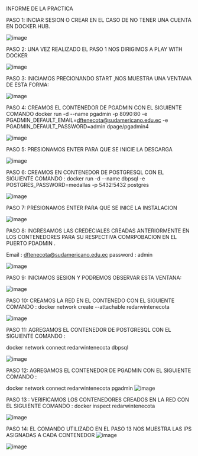 INFORME DE LA PRACTICA 

PASO 1: INCIAR SESION O CREAR  EN EL CASO DE NO TENER UNA CUENTA EN DOCKER.HUB.

![image](https://user-images.githubusercontent.com/91229151/201003067-605fa2ce-b494-46c5-a509-75da95370fed.png)

PASO 2: UNA VEZ REALIZADO EL PASO 1 NOS DIRIGIMOS A PLAY WITH DOCKER 

![image](https://user-images.githubusercontent.com/91229151/201003284-9e2fd2a1-1deb-4638-aca5-271cd9ea3b0f.png)

PASO 3: INICIAMOS PRECIONANDO START ,NOS MUESTRA UNA VENTANA DE ESTA FORMA: 

![image](https://user-images.githubusercontent.com/91229151/201003513-b72cf6c2-6814-4e87-9783-d552203726e1.png)

PASO 4: CREAMOS EL CONTENEDOR DE PGADMIN CON EL SIGUIENTE COMANDO 
docker run -d --name pgadmin -p 8090:80 -e PGADMIN_DEFAULT_EMAIL=dftenecota@sudamericano.edu.ec -e PGADMIN_DEFAULT_PASSWORD=admin dpage/pgadmin4

![image](https://user-images.githubusercontent.com/91229151/201012682-1ad0c2e6-89d2-475c-a74f-c8e4d135b77e.png)


PASO 5:  PRESIONAMOS ENTER PARA QUE SE INICIE LA DESCARGA 

![image](https://user-images.githubusercontent.com/91229151/201012892-a8fa217f-ac05-4880-bf9d-f4c2e150188c.png)


PASO 6: CREAMOS EN CONTENEDOR DE POSTGRESQL CON EL SIGUIENTE COMANDO :
docker run -d --name dbpsql -e POSTGRES_PASSWORD=medallas  -p 5432:5432 postgres

![image](https://user-images.githubusercontent.com/91229151/201013020-9671bed1-d2fe-48de-82af-e0604773b1cf.png)

PASO 7: PRESIONAMOS ENTER PARA QUE SE INICE LA INSTALACION 

![image](https://user-images.githubusercontent.com/91229151/201013480-8be0091d-fca2-4807-be44-6b90cb5012f6.png)


PASO 8: INGRESAMOS LAS CREDECIALES CREADAS ANTERIORMENTE EN LOS CONTENEDORES  PARA SU RESPECTIVA COMRPOBACION EN EL PUERTO PDADMIN  .

Email : dftenecota@sudamericano.edu.ec
password : admin 

![image](https://user-images.githubusercontent.com/91229151/201006079-fbd971eb-a43d-4161-b6e7-833eefe445d5.png)


PASO 9: INICIAMOS SESION Y PODREMOS OBSERVAR ESTA VENTANA: 

![image](https://user-images.githubusercontent.com/91229151/201006216-dae09966-a2cd-466f-8780-66a7b97ea953.png)

PASO 10: CREAMOS LA RED EN EL CONTENEDO CON EL SIGUIENTE COMANDO : 
docker network create --attachable redarwintenecota

![image](https://user-images.githubusercontent.com/91229151/201013647-434d332c-e5bf-482f-b074-0ba90386715b.png)


PASO 11: AGREGAMOS  EL CONTENEDOR DE POSTGRESQL CON EL SIGUIENTE COMANDO :

docker network connect redarwintenecota dbpsql

![image](https://user-images.githubusercontent.com/91229151/201013780-c34b117d-b207-49f9-8111-aee9d055a29b.png)


PASO 12: AGREGAMOS  EL CONTENEDOR DE PGADMIN CON EL SIGUIENTE COMANDO :

docker network connect redarwintenecota pgadmin
![image](https://user-images.githubusercontent.com/91229151/201013901-74e385b9-677a-4024-949a-43a86cb1b177.png)



PASO 13 : VERIFICAMOS LOS CONTENEDORES CREADOS EN LA RED CON EL SIGUIENTE COMANDO : 
docker inspect redarwintenecota 

![image](https://user-images.githubusercontent.com/91229151/201014012-fcc9cc8d-e521-4717-ac9a-f846ef024db2.png)


PASO 14: EL COMANDO UTILIZADO EN EL PASO 13 NOS MUESTRA LAS IPS ASIGNADAS A CADA CONTENEDOR 
![image](https://user-images.githubusercontent.com/91229151/201014458-6499d935-ae1a-4700-9730-6fd2c481d2b1.png)


![image](https://user-images.githubusercontent.com/91229151/201014544-cafa16fc-2bd4-4ba6-9ce6-f7f7b8d3341e.png)






 
